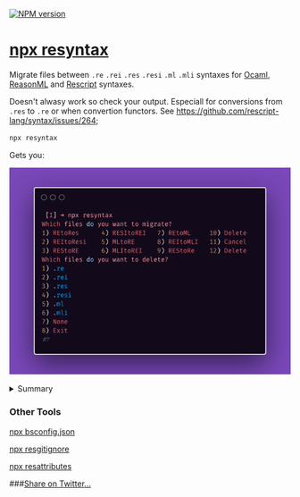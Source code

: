 [![NPM version](https://img.shields.io/npm/v/resyntax.svg?style=flat)](https://www.npmjs.com/package/resyntax)

# [npx resyntax](https://git.io/resyntax)

 Migrate files between `.re` `.rei` `.res` `.resi` `.ml` `.mli` syntaxes for [Ocaml](https://ocaml.org/),
 [ReasonML](https://git.io/reasonml) and [Rescript](https://rescript-lang.org/) syntaxes.

 Doesn't alwasy work so check your output. Especiall for conversions from `.res` to `.re` or when convertion functors. See https://github.com/rescript-lang/syntax/issues/264;

```sh
npx resyntax
```

Gets you:

![image](./resyntax.png)

<details>
<summary>Summary</summary>
```sh
 [I] ➜ npx resyntax
Which files do you want to migrate?
1) REtoRes      4) RESItoREI   7) REtoML     10) Delete
2) REItoResi    5) MLtoRE      8) REItoMLI   11) Cancel
3) REStoRE      6) MLItoREI    9) REStoRe    12) Delete
Which files do you want to delete?
1) .re
2) .rei
3) .res
4) .resi
5) .ml
6) .mli
7) None
8) Exit
#?
```
</details>


### Other Tools

[npx bsconfig.json](https://git.io/bsconfig.json)

[npx resgitignore](https://github.com/idkjs/resgitignore)

[npx resattributes](https://github.com/idkjs/resattributes)

###[Share on Twitter...](https://twitter.com/share?text=Quickly+switch+between+ReasonML,+OCaml,+Rescript+syntaxes+in+your+project+https://github.com/idkjs/resyntax)


